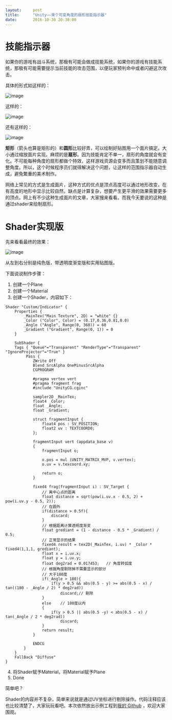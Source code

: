 ```yaml
---
layout:     post
title:      "Unity——来个可变角度的扇形技能指示器"
date:       2016-10-30 20:30:00
---
```


# 技能指示器

如果你的游戏有战斗系统，那极有可能会做成技能系统，如果你的游戏有技能系统，那极有可能需要提示当前技能的攻击范围，以便玩家预判命中或者闪避这次攻击。

具体的形式如这样的：

![image](http://baizihan.com/assets/images/in-post/circle_indicator.png)

这样的：

![image](http://baizihan.com/assets/images/in-post/arrow_indicator.png)

还有这样的：

![image](http://baizihan.com/assets/images/in-post/sector_indicator.png)

**矩形**（箭头也算是矩形的）和**圆形**比较好弄，可以绘制好贴图用一个面片搞定。大小通过缩放面片实现。麻烦的是**扇形**。因为技能肯定不单一，扇形的角度就会有变化。不可能每种角度的扇形都做个特效，这样游戏资源会变多而且策划不能随意调整角度。所以，这个时候程序员们就得解决这个问题，让这样的范围指示器自动生成，避免繁重的美术制作。

网络上常见的方式是生成面片，这种方式的优点是顶点高度可以通过地形改变，在有高度的地形中显示比较自然，缺点是计算复杂，想要产生更平滑的效果需要更多的顶点。网上有不少这种生成面片的文章，大家搜来看看。而我今天要说的这种是通过shader来绘制扇形。

# Shader实现版

先来看看最终的效果：

![image](http://baizihan.com/assets/images/in-post/my_own_indicator.png)

从左到右分别是纯色版，带透明度渐变版和实用贴图版。

下面说说制作步骤：

1. 创建一个Plane
2. 创建一个Material
3. 创建一个Shader，内容如下：

```
Shader "Custom/Indicator" {
    Properties {  
        _MainTex("Main Texture", 2D) = "white" {}
        _Color ("Color", Color) = (0.17,0.36,0.81,0.0)
        _Angle ("Angle", Range(0, 360)) = 60
        _Gradient ("Gradient", Range(0, 1)) = 0
    }

    SubShader {
    Tags { "Queue"="Transparent" "RenderType"="Transparent" "IgnoreProjector"="True" }
         Pass {
            ZWrite Off
            Blend SrcAlpha OneMinusSrcAlpha
            CGPROGRAM
 
            #pragma vertex vert
            #pragma fragment frag
            #include "UnityCG.cginc"

            sampler2D _MainTex;
            float4 _Color;
            float _Angle;
            float _Gradient;
 
            struct fragmentInput {
                float4 pos : SV_POSITION;
                float2 uv : TEXTCOORD0;
            };

            fragmentInput vert (appdata_base v)
            {
                fragmentInput o;

                o.pos = mul (UNITY_MATRIX_MVP, v.vertex);
                o.uv = v.texcoord.xy;

                return o;
            }
 
            fixed4 frag(fragmentInput i) : SV_Target {
            	// 离中心点的距离
                float distance = sqrt(pow(i.uv.x - 0.5, 2) + pow(i.uv.y - 0.5, 2));
                // 在圆外
                if(distance > 0.5f){
                    discard;
                }
                // 根据距离计算透明度渐变
                float grediant = (1 - distance - 0.5 * _Gradient) / 0.5;
                // 正常显示的结果
                fixed4 result = tex2D(_MainTex, i.uv) * _Color * fixed4(1,1,1, grediant);
                float x = i.uv.x;
                float y = i.uv.y;
                float deg2rad = 0.017453;	// 角度转弧度
                // 根据角度剔除掉不需要显示的部分
                // 大于180度
                if(_Angle > 180){
                    if(y > 0.5 && abs(0.5 - y) >= abs(0.5 - x) / tan((180 - _Angle / 2) * deg2rad))
                        discard;// 剔除
                }
                else    // 180度以内
                {
                    if(y > 0.5 || abs(0.5 -y) < abs(0.5 - x) / tan(_Angle / 2 * deg2rad))
                        discard;
                }
                return result;
            }

            ENDCG
        }
    }  
    FallBack "Diffuse"
}
```

4. 将Shader赋予Material，将Material赋予Plane
5. Done

简单吧？

Shader的内容并不复杂，简单来说就是通过UV坐标进行剔除操作。代码注释应该也比较清楚了，大家玩玩看吧。本次依然放出示例工程到[我的 Github](https://github.com/AllenKashiwa/StudyUnity) ，欢迎大家围观。